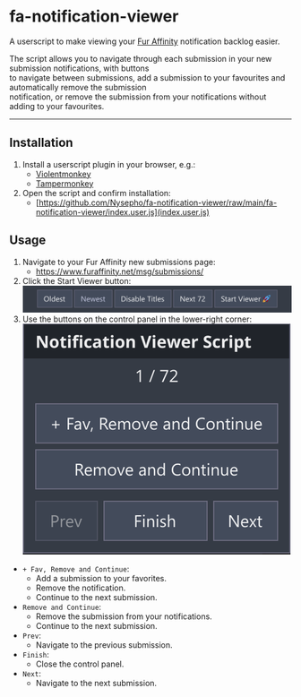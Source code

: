 
# fa-notification-viewer

A userscript to make viewing your [Fur Affinity](https://www.furaffinity.net/) notification backlog easier.

The script allows you to navigate through each submission in your new submission notifications, with buttons  
to navigate between submissions, add a submission to your favourites and automatically remove the submission   
notification, or remove the submission from your notifications without adding to your favourites.
  
---  

## Installation

1. Install a userscript plugin in your browser, e.g.:
   * [Violentmonkey](https://violentmonkey.github.io/)
   * [Tampermonkey](https://www.tampermonkey.net/)
2. Open the script and confirm installation: 
   * [https://github.com/Nysepho/fa-notification-viewer/raw/main/fa-notification-viewer/index.user.js](index.user.js)

## Usage
1. Navigate to your Fur Affinity new submissions page: 
   * https://www.furaffinity.net/msg/submissions/
2. Click the Start Viewer button:  
   ![Screenshot of the Start Viewer button added by the script.](./screenshots/start-viewer-button.png)
3. Use the buttons on the control panel in the lower-right corner:  
   ![Screenshot of the control panel added by the script.](./screenshots/control-panel.png)

* `+ Fav, Remove and Continue`:
  * Add a submission to your favorites.
  * Remove the notification.
  * Continue to the next submission.
* `Remove and Continue`:
  * Remove the submission from your notifications.
  * Continue to the next submission.
* `Prev`:
  * Navigate to the previous submission.
* `Finish`:
  * Close the control panel.
* `Next`:
  * Navigate to the next submission.

